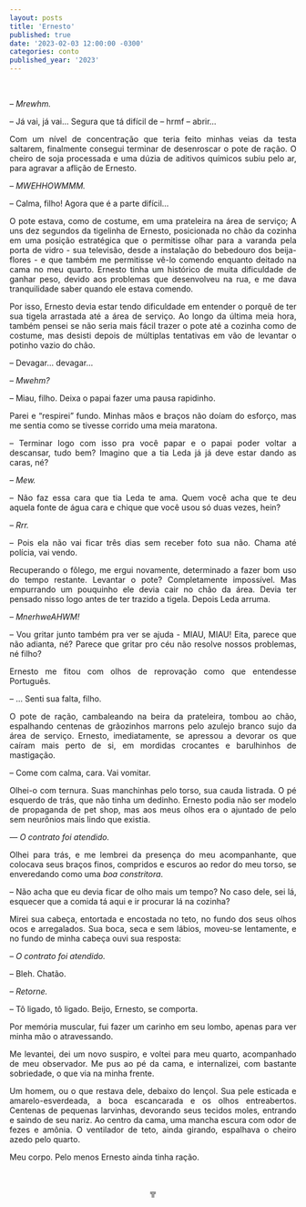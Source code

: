 ```yaml
---
layout: posts
title: 'Ernesto'
published: true
date: '2023-02-03 12:00:00 -0300'
categories: conto
published_year: '2023'
---
```



<div style="text-align:justify">
<p>⠀</p>
<p><i>– Mrewhm.</i></p>
<p>– Já vai, já vai… Segura que tá difícil de – hrmf – abrir… </p>
<p>Com um nível de concentração que teria feito minhas veias da testa saltarem, finalmente consegui terminar de desenroscar o pote de ração. O cheiro de soja processada e uma dúzia de aditivos químicos subiu pelo ar, para agravar a aflição de Ernesto.</p>
<p><i>– MWEHHOWMMM.</i></p>
<p>– Calma, filho! Agora que é a parte difícil…</p>
<p>O pote estava, como de costume, em uma prateleira na área de serviço; A uns dez segundos da tigelinha de Ernesto, posicionada no chão da cozinha em uma posição estratégica que o permitisse olhar para a varanda pela porta de vidro - sua televisão, desde a instalação do bebedouro dos beija-flores - e que também me permitisse vê-lo comendo enquanto deitado na cama no meu quarto. Ernesto tinha um histórico de muita dificuldade de ganhar peso, devido aos problemas que desenvolveu na rua, e me dava tranquilidade saber quando ele estava comendo.</p>
<p>Por isso, Ernesto devia estar tendo dificuldade em entender o porquê de ter sua tigela arrastada até a área de serviço. Ao longo da última meia hora, também pensei se não seria mais fácil trazer o pote até a cozinha como de costume, mas desisti depois de múltiplas tentativas em vão de levantar o potinho vazio do chão.</p>
<p>– Devagar… devagar… </p>
<p><i>– Mwehm?</i></p>
<p>– Miau, filho. Deixa o papai fazer uma pausa rapidinho.</p>
<p>Parei e “respirei” fundo. Minhas mãos e braços não doíam do esforço, mas me sentia como se tivesse corrido uma meia maratona.</p>
<p>– Terminar logo com isso pra você papar e o papai poder voltar a descansar, tudo bem? Imagino que a tia Leda já já deve estar dando as caras, né?</p>
<p><i>– Mew.</i></p>
<p>– Não faz essa cara que tia Leda te ama. Quem você acha que te deu aquela fonte de água cara e chique que você usou só duas vezes, hein?</p>
<p><i>– Rrr.</i></p>
<p>– Pois ela não vai ficar três dias sem receber foto sua não. Chama até polícia, vai vendo.</p>
<p>Recuperando o fôlego, me ergui novamente, determinado a fazer bom uso do tempo restante. Levantar o pote? Completamente impossível. Mas empurrando um pouquinho ele devia cair no chão da área. Devia ter pensado nisso logo antes de ter trazido a tigela. Depois Leda arruma.</p>
<p><i>– MnerhweAHWM!</i></p>
<p>– Vou gritar junto também pra ver se ajuda - MIAU, MIAU! Eita, parece que não adianta, né? Parece que gritar pro céu não resolve nossos problemas, né filho?</p>
<p>Ernesto me fitou com olhos de reprovação como que entendesse Português.</p>
<p>– … Senti sua falta, filho.</p>
<p>O pote de ração, cambaleando na beira da prateleira, tombou ao chão, espalhando centenas de grãozinhos marrons pelo azulejo branco sujo da área de serviço. Ernesto, imediatamente, se apressou a devorar os que caíram mais perto de si, em mordidas crocantes e barulhinhos de mastigação.</p>
<p>– Come com calma, cara. Vai vomitar.</p>
<p>Olhei-o com ternura. Suas manchinhas pelo torso, sua cauda listrada. O pé esquerdo de trás, que não tinha um dedinho. Ernesto podia não ser modelo de propaganda de pet shop, mas aos meus olhos era o ajuntado de pelo sem neurônios mais lindo que existia.</p>
<p><i>— O contrato foi atendido.</i></p>
<p>Olhei para trás, e me lembrei da presença do meu acompanhante, que colocava seus braços finos, compridos e escuros ao redor do meu torso, se enveredando como uma <i>boa constritora</i>.</p>
<p>– Não acha que eu devia ficar de olho mais um tempo? No caso dele, sei lá, esquecer que a comida tá aqui e ir procurar lá na cozinha?</p>
<p>Mirei sua cabeça, entortada e encostada no teto, no fundo dos seus olhos ocos e arregalados. Sua boca, seca e sem lábios, moveu-se lentamente, e no fundo de minha cabeça ouvi sua resposta:</p>
<p><i>– O contrato foi atendido.</i></p>
<p>– Bleh. Chatão.</p>
<p><i>– Retorne.</i></p>
<p>– Tô ligado, tô ligado. Beijo, Ernesto, se comporta.</p>
<p>Por memória muscular, fui fazer um carinho em seu lombo, apenas para ver minha mão o atravessando.</p>
<p>Me levantei, dei um novo suspiro, e voltei para meu quarto, acompanhado de meu observador. Me pus ao pé da cama, e internalizei, com bastante sobriedade, o que via na minha frente.</p>
<p>Um homem, ou o que restava dele, debaixo do lençol. Sua pele esticada e amarelo-esverdeada, a boca escancarada e os olhos entreabertos. Centenas de pequenas larvinhas, devorando seus tecidos moles, entrando e saindo de seu nariz. Ao centro da cama, uma mancha escura com odor de fezes e amônia. O ventilador de teto, ainda girando, espalhava o cheiro azedo pelo quarto.</p>
<p>Meu corpo. Pelo menos Ernesto ainda tinha ração.</p>
</div>
<p>⠀</p>
<p style="text-align:center"> ╦ </p>
